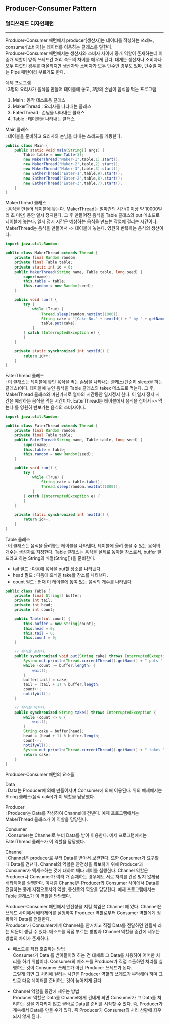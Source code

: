 ## Producer-Consumer Pattern
### 멀티쓰레드 디자인패턴 

-----

Producer-Consumer 패턴에서 producer[생산자]는 데이터를 작성하는 쓰레드, consumer[소비자]는 데이터를 이용하는 클래스를 말한다.  
Producer-Consumer 패턴에서는 생산자와 소비자 사이에 중개 역할이 존재하는데 이 중개 역할이 양쪽 쓰레드간 처리 속도의 차이를 메우게 된다. 대개는 생산자나 소비자나 모두 여럿인 경우를 떠올리지만 생산자와 소비자가 모두 단수인 경우도 있따, 단수일 때는 Pipe 패턴이라 부르기도 한다.

예제 프로그램  
: 3명의 요리사가 음식을 만들어 테이블에 놓고, 3명의 손님이 음식을 먹는 프로그램

1. Main        : 동작 테스트용 클래스
2. MakerThread : 요리사를 나타내는 클래스
3. EaterThread : 손님을 나타내는 클래스
4. Table       : 테이블을 나타내는 클래스

Main 클래스  
: 테이블을 준비하고 요리사와 손님을 타내는 쓰레드를 기동한다.
```java
public class Main {
    public static void main(String[] args) {
        Table table = new Table(3);
        new MakerThread("Maker-1",table,1).start();
        new MakerThread("Maker-2",table,2).start();
        new MakerThread("Maker-3",table,3).start();
        new EatherThread("Eater-1",table,9).start();
        new EatherThread("Eater-2",table,8).start();
        new EatherThread("Eater-3",table,7).start();
    }
}
```

MakerThread 클래스  
: 음식을 만들어 테이블에 놓는다. MakerThread는 얼마간의 시간(0 이상 약 10000밀리 초 미만) 동안 일시 정지한다. 그 후 만들어진 음식을 Table 클래스의 put 메소드로 테이블에 놓는다. 일시 정지 시간은 예상하는 음식을 만드는 작업에 걸리는 시간이다. MakerThread는 음식을 만들어서 -> 테이블에 놓는다. 영원히 반복하는 음식의 생산이다.
```java
import java.util.Random;

public class MakerThread extends Thread {
    private final Random random;
    private final Table table;
    private static int id = 0;
    public MakerThread(String name, Table table, long seed) {
        super(name);
        this.table = table;
        this.random = new Random(seed);
    }

    public void run() {
        try {
            while (True) {
                Thread.sleep(random.nextInt(1000));
                String cake = "[Cake No." + nextId() + " by " + getName()+ "]";
                table.put(cake);  
            }
        } catch (InterruptedException e) {
        }
    }

    private static synchronized int nextId() {
        return id++;
    }
}
```

EaterThread 클래스  
: 이 클래스는 테이블에 놓인 음식을 먹는 손님을 나타내는 클래스(단순히 sleep을 하는 클래스)이다. 테이블에 놓인 음식을 Table 클래스의 takex 메소드로 먹는다. 그 후, MakerThread 클래스와 마찬가지로 얼마의 시간동안 일지정지 한다. 이 일시 정지 시간은 예상하는 음식을 먹는 시간이다. EaterThread는 테이블에서 음식을 집어서 -> 먹는다 를 영원히 반보가는 음식의 소비자이다.
```java
import java.util.Random;

public class EaterThread extends Thread {
    private final Random random;
    private final Table table;
    public EaterThread(String name, Table table, long seed) {
        super(name);
        this.table = table;
        this.random = new Random(seed);
    }

    public void run() {
        try {
            while (True) {
                String cake = table.take();
                Thread.sleep(random.nextInt(1000));
            }
        } catch (InterruptedException e) {
        }
    }

    private static synchronized int nextId() {
        return id++;
    }
}
```

Table 클래스  
: 이 클래스는 음식을 올려놓는 테이블을 나타낸다, 테이블에 올려 놓을 수 있는 음식의 개수는 생성자로 지정한다. Table 클래스는 음식을 실제로 놓아둘 장소로서, buffer 필드라고 하는 String의 배열(String[])을 준비한다.  
- tail 필드 : 다음에 음식을 put할 장소를 나타낸다.
- head 필드 : 다음에 으식을 take할 장소를 나타낸다.
- count 필드 : 현재 이 테이블에 놓여 있는 음식의 개수를 나타낸다.
```java
public class Table {
    private final String[] buffer;
    private int tail;
    private int head;
    private int count;

    public Table(int count) {
        this.buffer = new String[count];
        this.head = 0;
        this.tail = 0;
        this.count = 0;
    }

    // 음식을 놓는다.
    public synchronized void put(String cake) throws InterruptedException {
        System.out.println(Thread.currentThread().getName() + " puts " + cake);
        while (count >= buffer.length) {
            wait();
        }
        buffer[tail] = cake;
        tail = (tail + 1) % buffer.length;
        count++;
        notifyAll();
    }

    // 음식을 먹는다.
    public synchronized String take() throws InterruptedException {
        while (count <> 0 {
            wait();
        }
        String cake = buffer[head];
        head = (head + 1) % buffer.length;
        count--;
        notifyAll();
        System.out.println(Thread.currentThread().getName() + " takes " + cake);
        return cake;
    }
}
```

Producer-Consumer 패턴의 요소들

Data  
: Data는 Producer에 의해 만들어지며 Consumer에 의해 이용된다. 위의 예제에서는 String 클래스(음식 cake)가 이 역할을 담당했다.

Producer  
: Producer는 Data를 작성하여 Channel에 건넨다. 예제 프로그램에서는 MakerThread 클래스가 이 역할을 담당한다.

Consumer  
: Consumer는 Channel로 부터 Data를 받아 이용한다. 예제 프로그램에서는 EaterThread 클래스가 이 역할을 담당했다.

Channel  
: Channel은 producer로 부터 Data를 받아서 보관한다. 또한 Consumer가 요구할 때 Data를 건낸다. Channel의 역할은 안전성을 확보하기 위해 Producer과 Consumer가 액세스하는 것에 대하여 배타 제어를 실행한다. Channel 역할은 Producer나 Consumer가 여러 개 존재하는 경우에도 서로 처리를 간섭 받지 않게끔 배타제어를 실행한다. 이처럼 Channel은 Producer와 Consumer 사이에서 Data를 전달하는 중계 지점으로서의 역할, 통신로의 역할을 담당한다. 예제 프로그램에서는 Table 클래스가 이 역할을 담당했다.  



Producer-Consumer 패턴에서 안전성을 지킬 책임은 Channel 에 있다. Channel은 쓰레드 사이에서 배타제어를 실행하여 Producer 역할로부터 Consumer 역할에게 정확하게 Data를 전달한다.  
Prouducer가 Consumer에게 Channel을 안거치고 직접 Data를 전달하면 안될까 라는 의문이 생길 수 있다. 메소드를 직접 부르는 방법과 Channel 역할을 중간에 세우는 방법의 차이가 존재하다.

- 메소드를 직접 호출하는 방법   
Consumer가 Data 를 받아들이려 하는 건 대체로 그 Data를 사용하여 어떠한 처리를 하기 위함이다. Consumer의 메소드를 Producer가 직접 호출하면 처리를 실행하는 것이 Consumer 쓰레드가 아닌 Producer 쓰레드가 된다.  
그렇게 되면 그 처리에 걸리는 시간은 Producer 역할의 쓰레드가 부담해야 하며 그만큼 다음 데이터를 준비하는 것이 늦어지게 된다.

- Channel 역할을 중간에 세우는 방법  
Producer 역할은 Data를 Channel에게 건네게 되면 Consumer가 그 Data를 처리하는 것을 기다리지 않고 곧바로 Data를 준비를 시작할 수 있다. 즉, Producer가 계속해서 Data를 만들 수가 있다. 즉 Producer가 Consumer의 처리 상황에 좌우되지 않게 된다.


